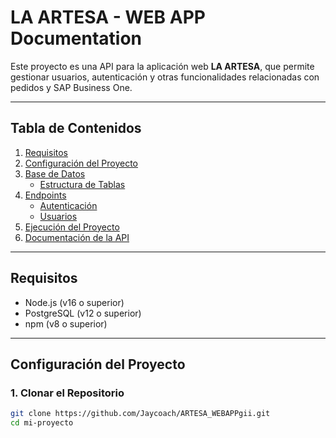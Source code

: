 # **LA ARTESA - WEB APP Documentation**

Este proyecto es una API para la aplicación web **LA ARTESA**, que permite gestionar usuarios, autenticación y otras funcionalidades relacionadas con pedidos y SAP Business One.

---

## **Tabla de Contenidos**
1. [Requisitos](#requisitos)
2. [Configuración del Proyecto](#configuración-del-proyecto)
3. [Base de Datos](#base-de-datos)
   - [Estructura de Tablas](#estructura-de-tablas)
4. [Endpoints](#endpoints)
   - [Autenticación](#autenticación)
   - [Usuarios](#usuarios)
5. [Ejecución del Proyecto](#ejecución-del-proyecto)
6. [Documentación de la API](#documentación-de-la-api)

---

## **Requisitos**
- Node.js (v16 o superior)
- PostgreSQL (v12 o superior)
- npm (v8 o superior)

---

## **Configuración del Proyecto**

### **1. Clonar el Repositorio**
```bash
git clone https://github.com/Jaycoach/ARTESA_WEBAPPgii.git
cd mi-proyecto